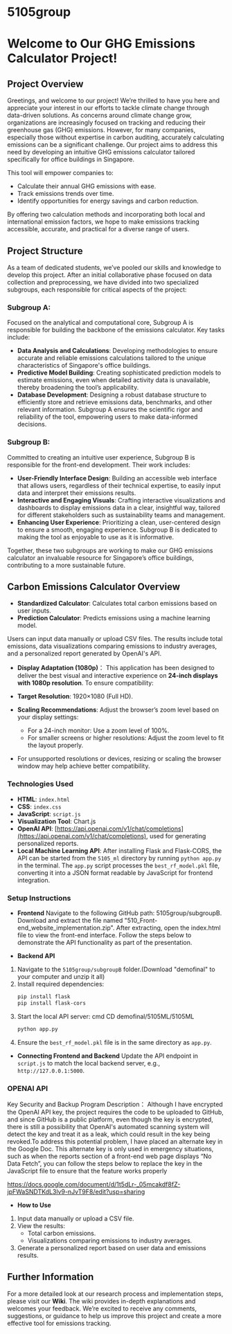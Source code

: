 # 5105group
# Welcome to Our GHG Emissions Calculator Project!

## Project Overview

Greetings, and welcome to our project! We’re thrilled to have you here and appreciate your interest in our efforts to tackle climate change through data-driven solutions. As concerns around climate change grow, organizations are increasingly focused on tracking and reducing their greenhouse gas (GHG) emissions. However, for many companies, especially those without expertise in carbon auditing, accurately calculating emissions can be a significant challenge. Our project aims to address this need by developing an intuitive GHG emissions calculator tailored specifically for office buildings in Singapore.

This tool will empower companies to:
- Calculate their annual GHG emissions with ease.
- Track emissions trends over time.
- Identify opportunities for energy savings and carbon reduction.

By offering two calculation methods and incorporating both local and international emission factors, we hope to make emissions tracking accessible, accurate, and practical for a diverse range of users.

## Project Structure

As a team of dedicated students, we’ve pooled our skills and knowledge to develop this project. After an initial collaborative phase focused on data collection and preprocessing, we have divided into two specialized subgroups, each responsible for critical aspects of the project:

### Subgroup A: 
Focused on the analytical and computational core, Subgroup A is responsible for building the backbone of the emissions calculator. Key tasks include:
- **Data Analysis and Calculations**: Developing methodologies to ensure accurate and reliable emissions calculations tailored to the unique characteristics of Singapore's office buildings.
- **Predictive Model Building**: Creating sophisticated prediction models to estimate emissions, even when detailed activity data is unavailable, thereby broadening the tool’s applicability.
- **Database Development**: Designing a robust database structure to efficiently store and retrieve emissions data, benchmarks, and other relevant information. Subgroup A ensures the scientific rigor and reliability of the tool, empowering users to make data-informed decisions.

### Subgroup B: 
Committed to creating an intuitive user experience, Subgroup B is responsible for the front-end development. Their work includes:
- **User-Friendly Interface Design**: Building an accessible web interface that allows users, regardless of their technical expertise, to easily input data and interpret their emissions results.
- **Interactive and Engaging Visuals**: Crafting interactive visualizations and dashboards to display emissions data in a clear, insightful way, tailored for different stakeholders such as sustainability teams and management.
- **Enhancing User Experience**: Prioritizing a clean, user-centered design to ensure a smooth, engaging experience. Subgroup B is dedicated to making the tool as enjoyable to use as it is informative.

Together, these two subgroups are working to make our GHG emissions calculator an invaluable resource for Singapore’s office buildings, contributing to a more sustainable future.


## Carbon Emissions Calculator Overview

- **Standardized Calculator**: Calculates total carbon emissions based on user inputs.
- **Prediction Calculator**: Predicts emissions using a machine learning model.

Users can input data manually or upload CSV files. The results include total emissions, data visualizations comparing emissions to industry averages, and a personalized report generated by OpenAI's API.

- **Display Adaptation (1080p)**：
This application has been designed to deliver the best visual and interactive experience on **24-inch displays with 1080p resolution**. To ensure compatibility:

- **Target Resolution**: 1920×1080 (Full HD).
- **Scaling Recommendations**: Adjust the browser’s zoom level based on your display settings:
  - For a 24-inch monitor: Use a zoom level of 100%.
  - For smaller screens or higher resolutions: Adjust the zoom level to fit the layout properly.
- For unsupported resolutions or devices, resizing or scaling the browser window may help achieve better compatibility.

###  Technologies Used
- **HTML**: `index.html`
- **CSS**: `index.css`
- **JavaScript**: `script.js`
- **Visualization Tool**: Chart.js
- **OpenAI API**: [https://api.openai.com/v1/chat/completions](https://api.openai.com/v1/chat/completions), used for generating personalized reports.
- **Local Machine Learning API**: After installing Flask and Flask-CORS, the API can be started from the `5105_ml` directory by running `python app.py` in the terminal. The `app.py` script processes the `best_rf_model.pkl` file, converting it into a JSON format readable by JavaScript for frontend integration.

### Setup Instructions
- **Frontend**
  Navigate to the following GitHub path: 5105group/subgroupB. Download and extract the file named "510_Front-end_website_implementation.zip".
  After extracting, open the index.html file to view the front-end interface. Follow the steps below to demonstrate the API functionality as part of the presentation.

- **Backend API**
1. Navigate to the `5105group/subgroupB` folder.(Download "demofinal" to your computer and unzip it all)
2. Install required dependencies:
   ```sh
   pip install flask
   pip install flask-cors
   ```
3. Start the local API server: cmd CD demofinal/5105ML/5105ML
   ```sh
   python app.py
   ```
4. Ensure the `best_rf_model.pkl` file is in the same directory as `app.py`.

- **Connecting Frontend and Backend**
Update the API endpoint in `script.js` to match the local backend server, e.g., `http://127.0.0.1:5000`.

### OPENAI API
Key Security and Backup Program Description：
  Although I have encrypted the OpenAI API key, the project requires the code to be uploaded to GitHub, and since GitHub is a public platform, even 
  though the key is encrypted, there is still a possibility that OpenAI's automated scanning system will detect the key and treat it as a leak, which could 
  result in the key being revoked.To address this potential problem, I have placed an alternate key in the Google Doc. This alternate key is only used in emergency situations, such as 
  when the reports section of a front-end web page displays “No Data Fetch”, you can follow the steps below to replace the key in the JavaScript file 
  to ensure that the feature works properly
  
https://docs.google.com/document/d/1t5dLr-_05mcakdf8fZ-jpFWaSNDTKdL3lv9-nJvT9F8/edit?usp=sharing

- **How to Use**
1. Input data manually or upload a CSV file.
2. View the results:
   - Total carbon emissions.
   - Visualizations comparing emissions to industry averages.
3. Generate a personalized report based on user data and emissions results.

## Further Information

For a more detailed look at our research process and implementation steps, please visit our **Wiki**. The wiki provides in-depth explanations and welcomes your feedback. We’re excited to receive any comments, suggestions, or guidance to help us improve this project and create a more effective tool for emissions tracking.

